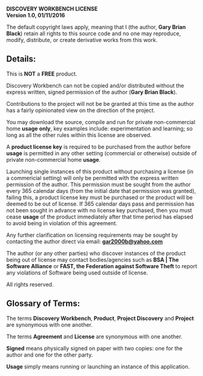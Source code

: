 **DISCOVERY WORKBENCH LICENSE**  
**Version 1.0, 01/11/2016**

The default copyright laws apply, meaning that I (the author, **Gary Brian Black**) retain all rights to this source code and no one may reproduce, modify, distribute, or create derivative works from this work.

Details:
--------

This is **NOT** a **FREE** product.

Discovery Workbench can not be copied and/or distributed without the express written, signed permission of the author (**Gary Brian Black**).

Contributions to the project will not be be granted at this time as the author has a fairly opinionated view on the direction of the project.

You may download the source, compile and run for private non-commercial home **usage** **only**, key examples include: experimentation and learning; so long as all the other rules within this license are observed.

A **product license key** is required to be purchased from the author before **usage** is permitted in any other setting (commercial or otherwise) outside of private non-commercial home **usage**.

Launching single instances of this product without purchasing a license (in a commericial setting) will only be permitted with the express written permission of the author. This permission must be sought from the author every 365 calendar days (from the initial date that permission was granted), failing this, a product license key must be purchased or the product will be deemed to be out of license. If 365 calendar days pass and permission has not been sought in advance with no license key purchased, then you must cease **usage** of the product immediately after that time period has elapsed to avoid being in violation of this agreement.

Any further clarification on licensing requirements may be sought by contacting the author direct via email: **gar2000b@yahoo.com**

The author (or any other parties) who discover instances of the product being out of license may contact bodies/agencies such as **BSA | The Software Alliance** or **FAST, the Federation against Software Theft** to report any violations of Software being used outside of license.

All rights reserved.

Glossary of Terms:
------------------

The terms **Discovery Workbench**, **Product**, **Project Discovery** and **Project** are synonymous with one another.

The terms **Agreement** and **License** are synonymous with one another.

**Signed** means physically signed on paper with two copies: one for the author and one for the other party.

**Usage** simply means running or launching an instance of this application.